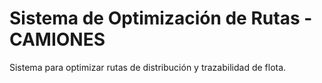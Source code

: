 # Sistema de Optimización de Rutas - CAMIONES

Sistema para optimizar rutas de distribución y trazabilidad de flota.
